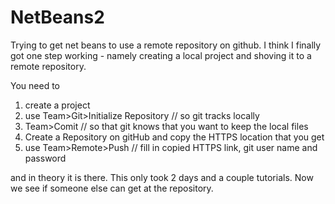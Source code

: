 # NetBeans2
Trying to get net beans to use a remote repository on github. I think I finally got one step working - namely creating a local project and shoving it to a remote repository.

You need to
1. create a project
2. use Team>Git>Initialize Repository  // so git tracks locally
3. Team>Comit // so that git knows that you want to keep the local files
4. Create a Repository on gitHub and copy the HTTPS location that you get
5. use Team>Remote>Push // fill in copied HTTPS link, git user name and password

and in theory it is there. This only took 2 days and a couple tutorials. Now we see if someone else can get at the repository.
